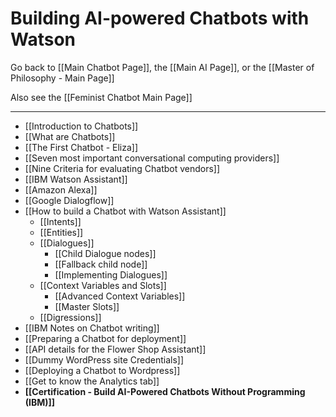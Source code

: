 # Building AI-powered Chatbots with Watson

Go back to [[Main Chatbot Page]], the [[Main AI Page]], or the [[Master of Philosophy - Main Page]]

Also see the [[Feminist Chatbot Main Page]]

---

- [[Introduction to Chatbots]]
- [[What are Chatbots]]
- [[The First Chatbot - Eliza]]
- [[Seven most important conversational computing providers]]
- [[Nine Criteria for evaluating Chatbot vendors]]
- [[IBM Watson Assistant]]
- [[Amazon Alexa]]
- [[Google Dialogflow]]
- [[How to build a Chatbot with Watson Assistant]]
	- [[Intents]] 
	- [[Entities]]
	- [[Dialogues]]
		- [[Child Dialogue nodes]]
		- [[Fallback child node]]
		- [[Implementing Dialogues]]
	- [[Context Variables and Slots]]
		- [[Advanced Context Variables]]
		- [[Master Slots]]
	- [[Digressions]]
- [[IBM Notes on Chatbot writing]]
- [[Preparing a Chatbot for deployment]]
- [[API details for the Flower Shop Assistant]]
- [[Dummy WordPress site Credentials]]
- [[Deploying a Chatbot to Wordpress]]
- [[Get to know the Analytics tab]]
- **[[Certification - Build AI-Powered Chatbots Without Programming (IBM)]]**